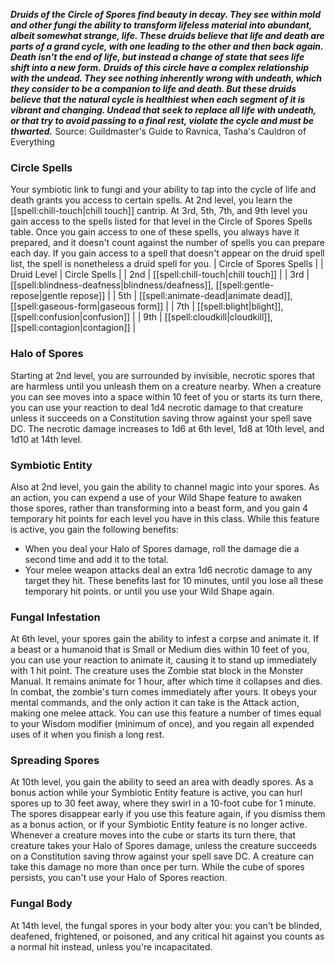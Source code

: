 ***Druids of the Circle of Spores find beauty in decay. They see within mold and other fungi the ability to transform lifeless material into abundant, albeit somewhat strange, life. These druids believe that life and death are parts of a grand cycle, with one leading to the other and then back again. Death isn't the end of life, but instead a change of state that sees life shift into a new form.***
***Druids of this circle have a complex relationship with the undead. They see nothing inherently wrong with undeath, which they consider to be a companion to life and death. But these druids believe that the natural cycle is healthiest when each segment of it is vibrant and changing. Undead that seek to replace all life with undeath, or that try to avoid passing to a final rest, violate the cycle and must be thwarted.***
Source: Guildmaster's Guide to Ravnica, Tasha's Cauldron of Everything
### Circle Spells
Your symbiotic link to fungi and your ability to tap into the cycle of life and death grants you access to certain spells. At 2nd level, you learn the [[spell:chill-touch|chill touch]] cantrip.
At 3rd, 5th, 7th, and 9th level you gain access to the spells listed for that level in the Circle of Spores Spells table. Once you gain access to one of these spells, you always have it prepared, and it doesn't count against the number of spells you can prepare each day. If you gain access to a spell that doesn't appear on the druid spell list, the spell is nonetheless a druid spell for you.
| Circle of Spores Spells |
| Druid Level | Circle Spells |
| 2nd | [[spell:chill-touch|chill touch]] |
| 3rd | [[spell:blindness-deafness|blindness/deafness]], [[spell:gentle-repose|gentle repose]] |
| 5th | [[spell:animate-dead|animate dead]], [[spell:gaseous-form|gaseous form]] |
| 7th | [[spell:blight|blight]], [[spell:confusion|confusion]] |
| 9th | [[spell:cloudkill|cloudkill]], [[spell:contagion|contagion]] |
### Halo of Spores
Starting at 2nd level, you are surrounded by invisible, necrotic spores that are harmless until you unleash them on a creature nearby. When a creature you can see moves into a space within 10 feet of you or starts its turn there, you can use your reaction to deal 1d4 necrotic damage to that creature unless it succeeds on a Constitution saving throw against your spell save DC. The necrotic damage increases to 1d6 at 6th level, 1d8 at 10th level, and 1d10 at 14th level.
### Symbiotic Entity
Also at 2nd level, you gain the ability to channel magic into your spores. As an action, you can expend a use of your Wild Shape feature to awaken those spores, rather than transforming into a beast form, and you gain 4 temporary hit points for each level you have in this class. While this feature is active, you gain the following benefits:
* When you deal your Halo of Spores damage, roll the damage die a second time and add it to the total.
* Your melee weapon attacks deal an extra 1d6 necrotic damage to any target they hit.
These benefits last for 10 minutes, until you lose all these temporary hit points. or until you use your Wild Shape again.
### Fungal Infestation
At 6th level, your spores gain the ability to infest a corpse and animate it. If a beast or a humanoid that is Small or Medium dies within 10 feet of you, you can use your reaction to animate it, causing it to stand up immediately with 1 hit point. The creature uses the Zombie stat block in the Monster Manual. It remains animate for 1 hour, after which time it collapses and dies.
In combat, the zombie's turn comes immediately after yours. It obeys your mental commands, and the only action it can take is the Attack action, making one melee attack.
You can use this feature a number of times equal to your Wisdom modifier (minimum of once), and you regain all expended uses of it when you finish a long rest.
### Spreading Spores
At 10th level, you gain the ability to seed an area with deadly spores. As a bonus action while your Symbiotic Entity feature is active, you can hurl spores up to 30 feet away, where they swirl in a 10-foot cube for 1 minute. The spores disappear early if you use this feature again, if you dismiss them as a bonus action, or if your Symbiotic Entity feature is no longer active.
Whenever a creature moves into the cube or starts its turn there, that creature takes your Halo of Spores damage, unless the creature succeeds on a Constitution saving throw against your spell save DC. A creature can take this damage no more than once per turn.
While the cube of spores persists, you can't use your Halo of Spores reaction.
### Fungal Body
At 14th level, the fungal spores in your body alter you: you can't be blinded, deafened, frightened, or poisoned, and any critical hit against you counts as a normal hit instead, unless you're incapacitated.